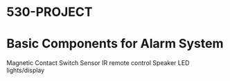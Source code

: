 # 530-PROJECT
# Basic Components for Alarm System 
Magnetic Contact Switch Sensor
IR remote control
Speaker 
LED lights/display

